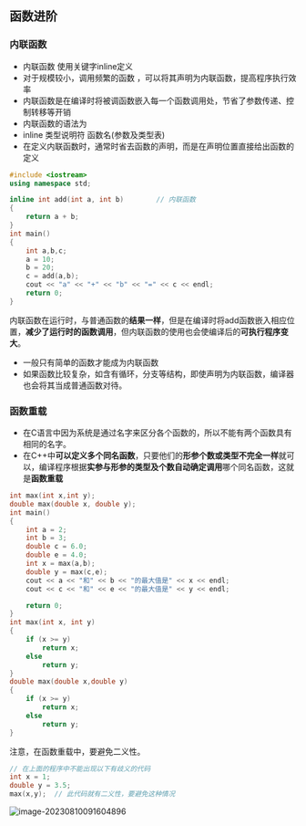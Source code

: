 ## 函数进阶

### 内联函数

-  内联函数 使用关键字inline定义
- 对于规模较小，调用频繁的函数 ，可以将其声明为内联函数，提高程序执行效率
- 内联函数是在编译时将被调函数嵌入每一个函数调用处，节省了参数传递、控制转移等开销
-  内联函数的语法为
- inline 类型说明符 函数名(参数及类型表)
- 在定义内联函数时，通常时省去函数的声明，而是在声明位置直接给出函数的定义

```c++
#include <iostream>
using namespace std;

inline int add(int a, int b)        // 内联函数
{
    return a + b;
}
int main()
{
    int a,b,c;
    a = 10;
    b = 20;
    c = add(a,b);
    cout << "a" << "+" << "b" << "=" << c << endl;
    return 0;
}

```

内联函数在运行时，与普通函数的**结果一样**，但是在编译时将add函数嵌入相应位置，**减少了运行时的函数调用**，但内联函数的使用也会使编译后的**可执行程序变大**。

- 一般只有简单的函数才能成为内联函数
- 如果函数比较复杂，如含有循环，分支等结构，即使声明为内联函数，编译器也会将其当成普通函数对待。

### 函数重载

- 在C语言中因为系统是通过名字来区分各个函数的，所以不能有两个函数具有相同的名字。
- 在C++中**可以定义多个同名函数**，只要他们的**形参个数或类型不完全一样**就可以，编译程序根据**实参与形参的类型及个数自动确定调用**哪个同名函数，这就是**函数重载**

```c++
int max(int x,int y);
double max(double x, double y);
int main()
{
    int a = 2;
    int b = 3;
    double c = 6.0;
    double e = 4.0;
    int x = max(a,b);
    double y = max(c,e);
    cout << a << "和" << b << "的最大值是" << x << endl;
    cout << c << "和" << e << "的最大值是" << y << endl;

    return 0;
}
int max(int x, int y)
{
    if (x >= y)
        return x;
    else
        return y;
}
double max(double x,double y)
{
    if (x >= y)
        return x;
    else
        return y;
}

```

注意，在函数重载中，要避免二义性。

```c++
// 在上面的程序中不能出现以下有歧义的代码
int x = 1;
double y = 3.5;
max(x,y);  // 此代码就有二义性，要避免这种情况
```

![image-20230810091604896](https://s2.loli.net/2023/08/10/iBxAsyCcbt2T5Rp.png)
